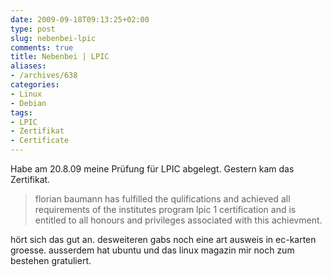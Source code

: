 ```yaml
---
date: 2009-09-18T09:13:25+02:00
type: post
slug: nebenbei-lpic
comments: true
title: Nebenbei | LPIC
aliases:
- /archives/638
categories:
- Linux
- Debian
tags:
- LPIC
- Zertifikat
- Certificate
---
```


Habe am 20.8.09 meine Prüfung für LPIC abgelegt. Gestern kam das
Zertifikat.

> florian baumann has fulfilled the qulifications and achieved all
> requirements of the institutes program lpic 1 certification and is
> entitled to all honours and privileges associated with this achievment.

hört sich das gut an. desweiteren gabs noch eine art ausweis in ec-karten
groesse. ausserdem hat ubuntu und das linux magazin mir noch zum bestehen
gratuliert.
